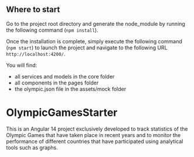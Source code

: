 ## Where to start

Go to the project root directory and generate the node_module by running the following command (`npm install`).

Once the installation is complete, simply execute the following command (`npm start`) to launch the project and navigate to the following URL `http://localhost:4200/`.

You will find:
- all services and models in the core folder
- all components in the pages folder
- the olympic.json file in the assets/mock folder

# OlympicGamesStarter

This is an Angular 14 project exclusively developed to track statistics of the Olympic Games that have taken place in recent years and to monitor the performance of different countries that have participated using analytical tools such as graphs.